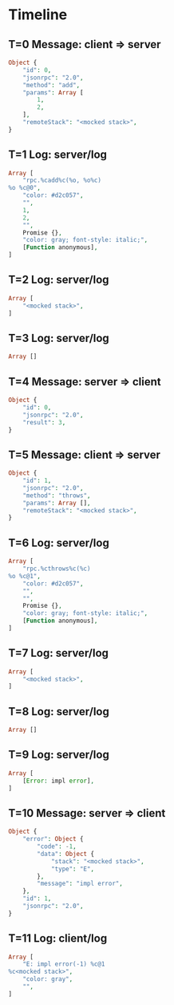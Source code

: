 # Timeline

## T=0 Message: client => server

```php
Object {
    "id": 0,
    "jsonrpc": "2.0",
    "method": "add",
    "params": Array [
        1,
        2,
    ],
    "remoteStack": "<mocked stack>",
}
```

## T=1 Log: server/log

```php
Array [
    "rpc.%cadd%c(%o, %o%c)
%o %c@0",
    "color: #d2c057",
    "",
    1,
    2,
    "",
    Promise {},
    "color: gray; font-style: italic;",
    [Function anonymous],
]
```

## T=2 Log: server/log

```php
Array [
    "<mocked stack>",
]
```

## T=3 Log: server/log

```php
Array []
```

## T=4 Message: server => client

```php
Object {
    "id": 0,
    "jsonrpc": "2.0",
    "result": 3,
}
```

## T=5 Message: client => server

```php
Object {
    "id": 1,
    "jsonrpc": "2.0",
    "method": "throws",
    "params": Array [],
    "remoteStack": "<mocked stack>",
}
```

## T=6 Log: server/log

```php
Array [
    "rpc.%cthrows%c(%c)
%o %c@1",
    "color: #d2c057",
    "",
    "",
    Promise {},
    "color: gray; font-style: italic;",
    [Function anonymous],
]
```

## T=7 Log: server/log

```php
Array [
    "<mocked stack>",
]
```

## T=8 Log: server/log

```php
Array []
```

## T=9 Log: server/log

```php
Array [
    [Error: impl error],
]
```

## T=10 Message: server => client

```php
Object {
    "error": Object {
        "code": -1,
        "data": Object {
            "stack": "<mocked stack>",
            "type": "E",
        },
        "message": "impl error",
    },
    "id": 1,
    "jsonrpc": "2.0",
}
```

## T=11 Log: client/log

```php
Array [
    "E: impl error(-1) %c@1
%c<mocked stack>",
    "color: gray",
    "",
]
```
